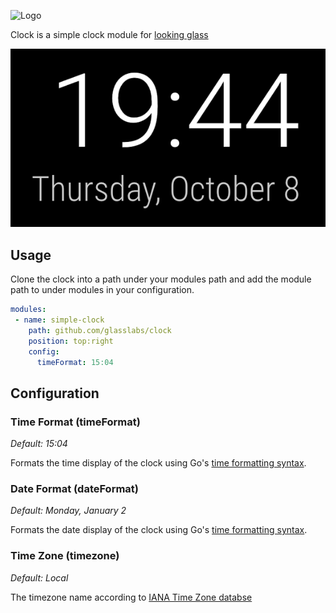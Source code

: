![Logo](http://svg.wiersma.co.za/glasslabs/module?title=CLOCK&tag=a%20simple%20clock%20module)

Clock is a simple clock module for [looking glass](http://github.com/glasslabs/looking-glass)

![Screenshot](.readme/screenshot.png)

## Usage

Clone the clock into a path under your modules path and add the module path
to under modules in your configuration.

```yaml
modules:
 - name: simple-clock
    path: github.com/glasslabs/clock
    position: top:right
    config:
      timeFormat: 15:04
```

## Configuration

### Time Format (timeFormat)

*Default: 15:04*

Formats the time display of the clock using Go's [time formatting syntax](https://golang.org/pkg/time/#Time.Format).

### Date Format (dateFormat)

*Default: Monday, January 2*

Formats the date display of the clock using Go's [time formatting syntax](https://golang.org/pkg/time/#Time.Format).

### Time Zone (timezone)

*Default: Local*

The timezone name according to [IANA Time Zone databse](https://en.wikipedia.org/wiki/List_of_tz_database_time_zones)